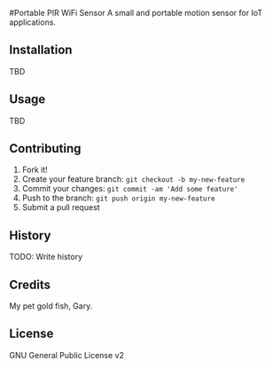 #Portable PIR WiFi Sensor
A small and portable motion sensor for IoT applications.
## Installation
TBD
## Usage
TBD
## Contributing
1. Fork it!
2. Create your feature branch: `git checkout -b my-new-feature`
3. Commit your changes: `git commit -am 'Add some feature'`
4. Push to the branch: `git push origin my-new-feature`
5. Submit a pull request

## History
TODO: Write history
## Credits
My pet gold fish, Gary.
## License
GNU General Public License v2
